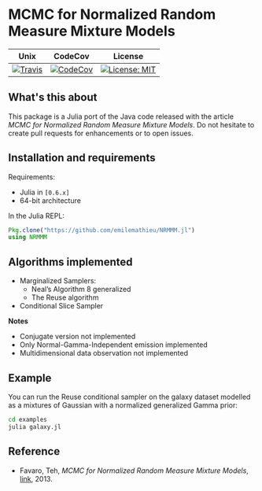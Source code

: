 # MCMC for Normalized Random Measure Mixture Models

Unix | CodeCov | License
---- | ------- | -------
[![Travis](https://travis-ci.org/emilemathieu/NRMMM.jl.svg?branch=master)](https://travis-ci.org/emilemathieu/NRMMM.jl) | [![CodeCov](http://codecov.io/gh/emilemathieu/NRMMM.jl/coverage.svg?branch=master)](https://codecov.io/gh/emilemathieu/NRMMM.jl?branch=master) | [![License: MIT](https://img.shields.io/badge/License-MIT-blue.svg)](https://opensource.org/licenses/MIT)

## What's this about

This package is a Julia port of the Java code released with the article *MCMC for Normalized Random Measure Mixture Models*.
Do not hesitate to create pull requests for enhancements or to open issues.

## Installation and requirements

Requirements:

* Julia in `[0.6.x]`
* 64-bit architecture

In the Julia REPL:

```julia
Pkg.clone("https://github.com/emilemathieu/NRMMM.jl")
using NRMMM
```

## Algorithms implemented

* Marginalized Samplers:
  * Neal’s Algorithm 8 generalized
  * The Reuse algorithm
* Conditional Slice Sampler

**Notes**
- Conjugate version not implemented
- Only Normal-Gamma-Independent emission implemented
- Multidimensional data observation not implemented

## Example

You can run the Reuse conditional sampler on the galaxy dataset modelled as a mixtures of Gaussian with a normalized generalized Gamma prior:

```bash
cd examples
julia galaxy.jl
```

## Reference

* Favaro, Teh, *MCMC for Normalized Random Measure Mixture Models*, [link](https://www.stats.ox.ac.uk/~teh/research/npbayes/FavTeh2013a.pdf), 2013.

